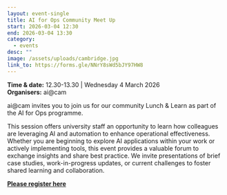 ```yaml
---
layout: event-single
title: AI for Ops Community Meet Up
start: 2026-03-04 12:30
end: 2026-03-04 13:30
category:
  - events
desc: ""
image: /assets/uploads/cambridge.jpg
link_to: https://forms.gle/NNrY8sWd5bJY97HW8
---
```

**Time & date:** 12.30-13.30 | Wednesday 4 March 2026\
**Organisers:** ai@cam

ai@cam invites you to join us for our community Lunch & Learn as part of the AI for Ops programme.

This session offers university staff an opportunity to learn how colleagues are leveraging AI and automation to enhance operational effectiveness. Whether you are beginning to explore AI applications within your work or actively implementing tools, this event provides a valuable forum to exchange insights and share best practice. We invite presentations of brief case studies, work-in-progress updates, or current challenges to foster shared learning and collaboration. 

**[P﻿lease register here](https://forms.gle/NNrY8sWd5bJY97HW8)**